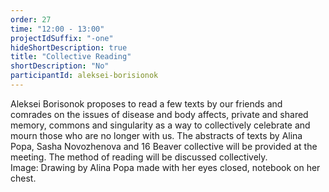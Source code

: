 ```yaml
---
order: 27
time: "12:00 - 13:00"
projectIdSuffix: "-one"
hideShortDescription: true
title: "Collective Reading"
shortDescription: "No"
participantId: aleksei-borisionok
---
```


Aleksei Borisonok proposes to read a few texts by our friends and comrades on the issues of disease and body affects, private and shared memory, commons and singularity as a way to collectively celebrate and mourn those who are no longer with us. The abstracts of texts by Alina Popa, Sasha Novozhenova and 16 Beaver collective will be provided at the meeting. The method of reading will be discussed collectively.  
Image: Drawing by Alina Popa made with her eyes closed, notebook on her chest.
